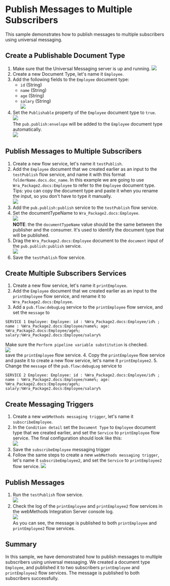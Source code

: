 # Publish Messages to Multiple Subscribers

This sample demonstrates how to publish messages to multiple subscribers using universal messaging.

## Create a Publishable Document Type
1. Make sure that the Universal Messaging server is up and running.
![](1.jpg)
2. Create a new Document Type, let's name it `Employee`.
3. Add the following fields to the `Employee` document type:
   * `id` (String)
   * `name` (String)
   * `age` (String)
   * `salary` (String) \
   ![](2.jpg)
4. Set the `Publishable` property of the `Employee` document type to `true`. \
![](3.jpg) \
The `pub.publish:envelope` will be added to the `Employee` document type automatically. \
![](4.jpg)

## Publish Messages to Multiple Subscribers
1. Create a new flow service, let's name it `testPublish`.
2. Add the `Employee` document that we created earlier as an input to the `testPublish` flow service, and name it with this format `folderName.docs.doc_name`. In this example  we are going to use `Wra_Package2.docs:Employee` to refer to the `Employee` document type. \
Tips: you can copy the document type and paste it when you rename the input, so you don't have to type it manually. \
![](5.jpg)
3. Add the `pub.publish:publish` service to the `testPublish` flow service.
4. Set the documentTypeName to `Wra_Package2.docs:Employee`. \
![](6.jpg) \
**NOTE**: the the `documentTypeName` value should be the same between the publisher and the consumer. It's used to identify the document type that will be published.
5. Drag the `Wra_Package2.docs:Employee` document to the `document` input of the `pub.publish:publish` service. \
![](7.jpg)
6. Save the `testPublish` flow service.

## Create Multiple Subscribers Services
1. Create a new flow service, let's name it `printEmployee`.
2. Add the `Employee` document that we created earlier as an input to the `printEmployee` flow service, and rename it to `Wra_Package2.docs:Employee`.
3. Add a `pub.flow:debugLog` service to the `printEmployee` flow service, and set the `message` to 
```
SERVICE 1 Employee: Employee: id : %Wra_Package2.docs:Employee/id% ; name : %Wra_Package2.docs:Employee/name%; age: %Wra_Package2.docs:Employee/age%; salary:%Wra_Package2.docs:Employee/salary%
```
Make sure the `Perform pipeline variable substitution` is checked. \
![](9.jpg) \
save the `printEmployee` flow service.
4. Copy the `printEmployee` flow service and paste it to create a new flow service, let's name it `printEmployee2`.
5. Change the `message` of the `pub.flow:debugLog` service to 
```
SERVICE 2 Employee: Employee: id : %Wra_Package2.docs:Employee/id% ; name : %Wra_Package2.docs:Employee/name%; age: %Wra_Package2.docs:Employee/age%; salary:%Wra_Package2.docs:Employee/salary%
```

## Create Messaging Triggers
1. Create a new `webMethods messaging trigger`, let's name it `subscribeEmployee`.
2. In the `Condition detail` set the `Document Type` to `Employee` document type that we created earlier, and set the `Service` to `printEmployee` flow service. The final configuration should look like this: \
![](10.jpg)
3. Save the `subscribeEmployee` messaging trigger
4. Follow the same steps to create a new `webMethods messaging trigger`, let's name it `subscribeEmployee2`, and set the `Service` to `printEmployee2` flow service.
![](11.jpg)

## Publish Messages
1. Run the `testPublish` flow service. \
![](12.jpg)
2. Check the log of the `printEmployee` and `printEmployee2` flow services in the webMethods Integration Server console log. \
![](13.jpg) \
As you can see, the message is published to both `printEmployee` and `printEmployee2` flow services.

## Summary
In this sample, we have demonstrated how to publish messages to multiple subscribers using universal messaging. We created a document type `Employee`, and published it to two subscribers `printEmployee` and `printEmployee2` flow services. The message is published to both subscribers successfully.